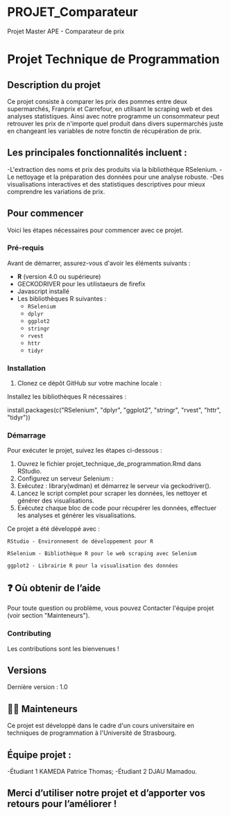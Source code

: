 # PROJET_Comparateur
Projet Master APE - Comparateur de prix 
# Projet Technique de Programmation  

## Description du projet  
Ce projet consiste à comparer les prix des pommes entre deux supermarchés, Franprix et Carrefour, en utilisant le scraping web et des analyses statistiques. 
Ainsi avec notre programme un consommateur peut retrouver les prix de n'importe quel produit dans divers supermarchés juste en changeant les variables de notre fonctin de récupération de prix.

## Les principales fonctionnalités incluent :

-L'extraction des noms et prix des produits via la bibliothèque RSelenium.
-Le nettoyage et la préparation des données pour une analyse robuste.
-Des visualisations interactives et des statistiques descriptives pour mieux comprendre les variations de prix.


## Pour commencer  

Voici les étapes nécessaires pour commencer avec ce projet. 

### Pré-requis  
Avant de démarrer, assurez-vous d'avoir les éléments suivants :  

- **R** (version 4.0 ou supérieure)
- GECKODRIVER pour les utilistaeurs de firefix
- Javascript installé 
- Les bibliothèques R suivantes :  
  - `RSelenium`  
  - `dplyr`  
  - `ggplot2`  
  - `stringr`  
  - `rvest`  
  - `httr`  
  - `tidyr`  


### Installation  

1. Clonez ce dépôt GitHub sur votre machine locale :  

Installez les bibliothèques R nécessaires :

install.packages(c("RSelenium", "dplyr", "ggplot2", "stringr", "rvest", "httr", "tidyr"))

### Démarrage

Pour exécuter le projet, suivez les étapes ci-dessous :

   1. Ouvrez le fichier projet_technique_de_programmation.Rmd dans RStudio.
   2. Configurez un serveur Selenium :
   3. Exécutez : library(wdman) et démarrez le serveur via geckodriver().
   4. Lancez le script complet pour scraper les données, les nettoyer et générer des visualisations.
   5. Exécutez chaque bloc de code pour récupérer les données, effectuer les analyses et générer les visualisations.
    


Ce projet a été développé avec :

    RStudio - Environnement de développement pour R
    
    RSelenium - Bibliothèque R pour le web scraping avec Selenium
    
    ggplot2 - Librairie R pour la visualisation des données

    
## ❓ Où obtenir de l’aide
Pour toute question ou problème, vous pouvez Contacter l'équipe projet (voir section "Mainteneurs").

### Contributing

Les contributions sont les bienvenues !

## Versions
Dernière version : 1.0

## 👩‍💻 Mainteneurs
Ce projet est développé dans le cadre d'un cours universitaire en techniques de programmation à l'Université de Strasbourg.

## Équipe projet :
-Étudiant 1 KAMEDA Patrice Thomas;
-Étudiant 2 DJAU Mamadou.

## Merci d’utiliser notre projet et d’apporter vos retours pour l’améliorer !

